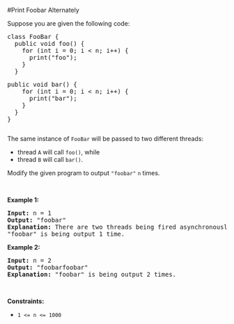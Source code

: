 #Print Foobar Alternately
<p>Suppose you are given the following code:</p>
<pre>class FooBar {
  public void foo() {
    for (int i = 0; i &lt; n; i++) {
      print("foo");
    }
  }
<p>public void bar() {
    for (int i = 0; i &lt; n; i++) {
      print(&quot;bar&quot;);
    }
  }
}
</pre></p>
<p>The same instance of <code>FooBar</code> will be passed to two different threads:</p>
<ul>
<li>thread <code>A</code> will call <code>foo()</code>, while</li>
<li>thread <code>B</code> will call <code>bar()</code>.</li>
</ul>
<p>Modify the given program to output <code>"foobar"</code> <code>n</code> times.</p>
<p> </p>
<p><strong class="example">Example 1:</strong></p>
<pre><strong>Input:</strong> n = 1
<strong>Output:</strong> "foobar"
<strong>Explanation:</strong> There are two threads being fired asynchronously. One of them calls foo(), while the other calls bar().
"foobar" is being output 1 time.
</pre>
<p><strong class="example">Example 2:</strong></p>
<pre><strong>Input:</strong> n = 2
<strong>Output:</strong> "foobarfoobar"
<strong>Explanation:</strong> "foobar" is being output 2 times.
</pre>
<p> </p>
<p><strong>Constraints:</strong></p>
<ul>
<li><code>1 &lt;= n &lt;= 1000</code></li>
</ul>
